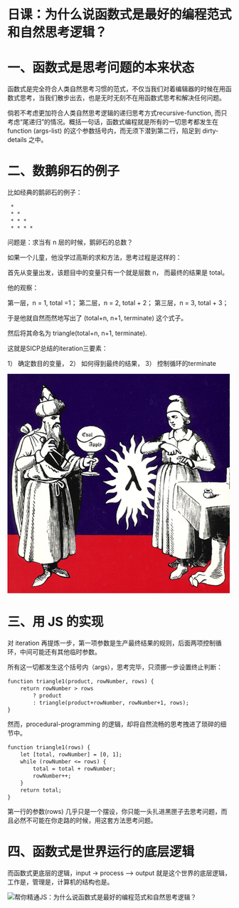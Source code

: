 #  日课：为什么说函数式是最好的编程范式和自然思考逻辑？



# 一、函数式是思考问题的本来状态

函数式是完全符合人类自然思考习惯的范式，不仅当我们对着编辑器的时候在用函数式思考，当我们散步出去，也是无时无刻不在用函数式思考和解决任何问题。

倘若不考虑更加符合人类自然思考逻辑的递归思考方式recursive-function, 而只考虑“尾递归”的情况。概括一句话，函数式编程就是所有的一切思考都发生在 function (args-list)  的这个参数括号内，而无须下潜到第二行，陷足到 dirty-details 之中。



# 二、数鹅卵石的例子

比如经典的鹅卵石的例子：

```
 *
 * *
 * * *
 * * * *
```

问题是：求当有 n 层的时候，鹅卵石的总数？

如果一个儿童，他没学过高斯的求和方法，思考过程是这样的：

首先从变量出发，该题目中的变量只有一个就是层数 n，
而最终的结果是 total。

他的观察：

第一层，n = 1, total =1；
第二层，n = 2, total + 2；
第三层，n = 3, total + 3；

于是他就自然而然地写出了 (total+n, n+1, terminate) 这个式子。

 然后将其命名为 triangle(total+n, n+1, terminate).

这就是SICP总结的iteration三要素：

1） 确定数目的变量，
2） 如何得到最终的结果，
3） 控制循环的terminate

![帮你精通JS：为什么说函数式是最好的编程范式和自然思考逻辑？](images/7b6ec8243ee74a518687f495b4b07865)



# 三、用 JS 的实现

对 iteration 再提炼一步，第一项参数是生产最终结果的规则，后面两项控制循环，中间可能还有其他临时参数。

所有这一切都发生这个括号内（args），思考完毕，只须挪一步设置终止判断：

```
function triangle1(product, rowNumber, rows) {
    return rowNumber > rows
        ? product
        : triangle(product+rowNumber, rowNumber+1, rows);
}
```

然而，procedural-programming 的逻辑，却将自然流畅的思考拽进了琐碎的细节中。

```
function triangle1(rows) {
    let [total, rowNumber] = [0, 1];
    while (rowNumber <= rows) {
        total = total + rowNumber;
        rowNumber++;
    }
    return total;
}
```

第一行的参数(rows) 几乎只是一个摆设，你只能一头扎进黑匣子去思考问题，而且必然不可能在你走路的时候，用这套方法思考问题。

# 四、函数式是世界运行的底层逻辑

而函数式更底层的逻辑，input -> process --> output 就是这个世界的底层逻辑，工作是，管理是，计算机的结构也是。

![帮你精通JS：为什么说函数式是最好的编程范式和自然思考逻辑？](images/ce4a08a3ec1c42b2813cdd0a15613b92)



